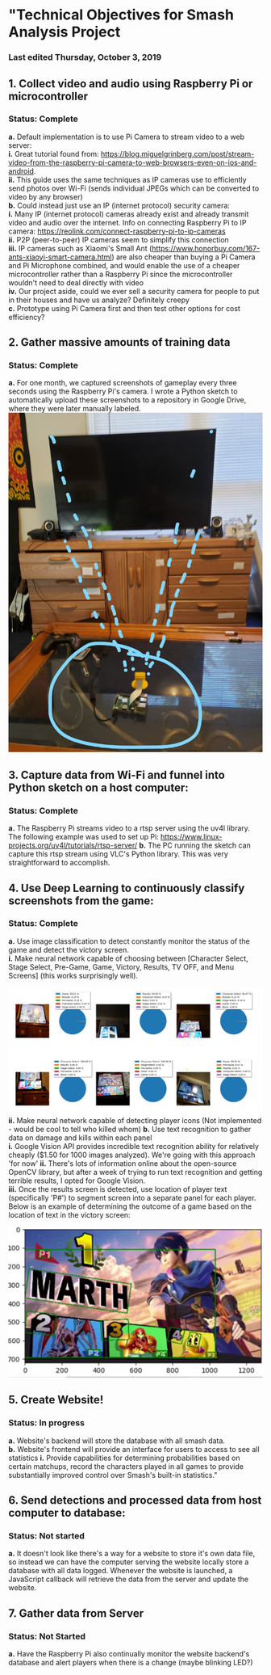# "Technical Objectives for Smash Analysis Project
### Last edited Thursday, October 3, 2019

## 1.	Collect video and audio using Raspberry Pi or microcontroller
### Status: Complete
  **a.**	Default implementation is to use Pi Camera to stream video to a web server:     
    **i.**	Great tutorial found from: https://blog.miguelgrinberg.com/post/stream-video-from-the-raspberry-pi-camera-to-web-browsers-even-on-ios-and-android.   
    **ii.**	This guide uses the same techniques as IP cameras use to efficiently send photos over Wi-Fi (sends individual JPEGs which can be converted to video by any browser)   
  **b.**	Could instead just use an IP (internet protocol) security camera:   
    **i.**	Many IP (internet protocol) cameras already exist and already transmit video and audio over the internet. Info on connecting Raspberry Pi to IP camera: https://reolink.com/connect-raspberry-pi-to-ip-cameras   
    **ii.**	P2P (peer-to-peer) IP cameras seem to simplify this connection   
    **iii.**	IP cameras such as Xiaomi's Small Ant (https://www.honorbuy.com/167-ants-xiaoyi-smart-camera.html) are also cheaper than buying a Pi Camera and Pi Microphone combined, and would enable the use of a cheaper microcontroller rather than a Raspberry Pi since the microcontroller wouldn't need to deal directly with video   
    **iv.**	 Our project aside, could we ever sell a security camera for people to put in their houses and have us analyze? Definitely creepy   
  **c.**	Prototype using Pi Camera first and then test other options for cost efficiency?   

## 2.	Gather massive amounts of training data
### Status: Complete
**a.**	For one month, we captured screenshots of gameplay every three seconds using the Raspberry Pi's camera.  I wrote a
    Python sketch to automatically upload these screenshots to a repository in Google Drive, where they were later manually labeled.
![data gathering](https://raw.githubusercontent.com/TCRichards/PiSmash/master/READMEImages/dataGatheringSetup.jpg)



## 3.	Capture data from Wi-Fi and funnel into Python sketch on a host computer:
### Status: Complete

  **a.**	The Raspberry Pi streams video to a rtsp server using the uv4l library.  The following example was used to set up Pi: https://www.linux-projects.org/uv4l/tutorials/rtsp-server/
  **b.**	The PC running the sketch can capture this rtsp stream using VLC's Python library.  This was very straightforward to accomplish.


## 4.	Use Deep Learning to continuously classify screenshots from the game:
### Status: Complete

  **a.**	Use image classification to detect constantly monitor the status of the game and detect the victory screen.   
    **i.** Make neural network capable of choosing between [Character Select, Stage Select, Pre-Game, Game, Victory, Results, TV OFF, and Menu Screens] (this works surprisingly well).

![Screen Classification](https://raw.githubusercontent.com/TCRichards/PiSmash/master/READMEImages/ScreenClassTest.png)
    **ii.** Make neural network capable of detecting player icons (Not implemented - would be cool to tell who killed whom)
  **b.**	Use text recognition to gather data on damage and kills within each panel   
    **i.**	Google Vision API provides incredible text recognition ability for relatively cheaply ($1.50 for 1000 images analyzed).  We're going with this approach 'for now'
    **ii.** There's lots of information online about the open-source OpenCV library, but after a week of trying to run text recognition and getting terrible results, I opted for Google Vision.  
    **iii.** Once the results screen is detected, use location of player text  (specifically 'P#') to segment screen into a separate panel for each player.  Below is an example of determining the outcome of a game based on the location of text in the victory screen:
    
![Text Recognition](https://raw.githubusercontent.com/TCRichards/PiSmash/master/READMEImages/vicScreenText.png)

## 5.	Create Website!
### Status: In progress

   **a.**	Website's backend will store the database with all smash data.  
   **b.**	Website's frontend will provide an interface for users to access to see all statistics
        **i.**	Provide capabilities for determining probabilities based on certain matchups, record the characters played in all games to provide substantially improved control over Smash's built-in statistics."

## 6.	Send detections and processed data from host computer to database:
### Status: Not started

   **a.**	It doesn't look like there's a way for a website to store it's own data file, so instead we can have the computer serving the website locally store a database with all data logged.  Whenever the website is launched, a JavaScript callback will retrieve the data from the server and update the website.

## 7.	Gather data from Server
### Status: Not Started

  **a.**	Have the Raspberry Pi also continually monitor the website backend's database and alert players when there is a change (maybe blinking LED?)
